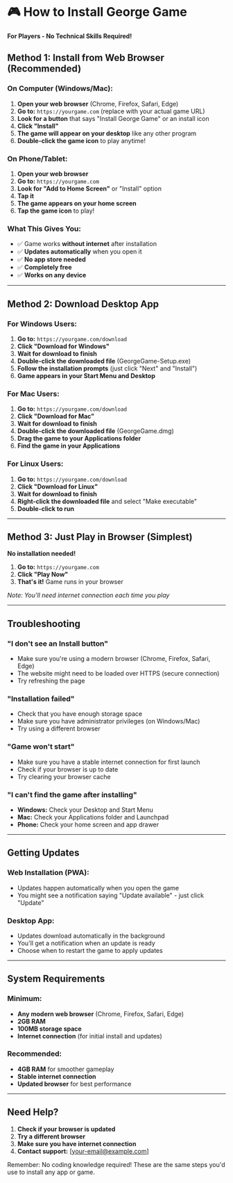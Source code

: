 # 🎮 How to Install George Game

**For Players - No Technical Skills Required!**

## Method 1: Install from Web Browser (Recommended)

### On Computer (Windows/Mac):

1. **Open your web browser** (Chrome, Firefox, Safari, Edge)
2. **Go to:** `https://yourgame.com` (replace with your actual game URL)
3. **Look for a button** that says "Install George Game" or an install icon
4. **Click "Install"**
5. **The game will appear on your desktop** like any other program
6. **Double-click the game icon** to play anytime!

### On Phone/Tablet:

1. **Open your web browser**
2. **Go to:** `https://yourgame.com`
3. **Look for "Add to Home Screen"** or "Install" option
4. **Tap it**
5. **The game appears on your home screen**
6. **Tap the game icon** to play!

### What This Gives You:

- ✅ Game works **without internet** after installation
- ✅ **Updates automatically** when you open it
- ✅ **No app store needed**
- ✅ **Completely free**
- ✅ **Works on any device**

---

## Method 2: Download Desktop App

### For Windows Users:

1. **Go to:** `https://yourgame.com/download`
2. **Click "Download for Windows"**
3. **Wait for download to finish**
4. **Double-click the downloaded file** (GeorgeGame-Setup.exe)
5. **Follow the installation prompts** (just click "Next" and "Install")
6. **Game appears in your Start Menu and Desktop**

### For Mac Users:

1. **Go to:** `https://yourgame.com/download`
2. **Click "Download for Mac"**
3. **Wait for download to finish**
4. **Double-click the downloaded file** (GeorgeGame.dmg)
5. **Drag the game to your Applications folder**
6. **Find the game in your Applications**

### For Linux Users:

1. **Go to:** `https://yourgame.com/download`
2. **Click "Download for Linux"**
3. **Wait for download to finish**
4. **Right-click the downloaded file** and select "Make executable"
5. **Double-click to run**

---

## Method 3: Just Play in Browser (Simplest)

**No installation needed!**

1. **Go to:** `https://yourgame.com`
2. **Click "Play Now"**
3. **That's it!** Game runs in your browser

_Note: You'll need internet connection each time you play_

---

## Troubleshooting

### "I don't see an Install button"

- Make sure you're using a modern browser (Chrome, Firefox, Safari, Edge)
- The website might need to be loaded over HTTPS (secure connection)
- Try refreshing the page

### "Installation failed"

- Check that you have enough storage space
- Make sure you have administrator privileges (on Windows/Mac)
- Try using a different browser

### "Game won't start"

- Make sure you have a stable internet connection for first launch
- Check if your browser is up to date
- Try clearing your browser cache

### "I can't find the game after installing"

- **Windows:** Check your Desktop and Start Menu
- **Mac:** Check your Applications folder and Launchpad
- **Phone:** Check your home screen and app drawer

---

## Getting Updates

### Web Installation (PWA):

- Updates happen automatically when you open the game
- You might see a notification saying "Update available" - just click "Update"

### Desktop App:

- Updates download automatically in the background
- You'll get a notification when an update is ready
- Choose when to restart the game to apply updates

---

## System Requirements

### Minimum:

- **Any modern web browser** (Chrome, Firefox, Safari, Edge)
- **2GB RAM**
- **100MB storage space**
- **Internet connection** (for initial install and updates)

### Recommended:

- **4GB RAM** for smoother gameplay
- **Stable internet connection**
- **Updated browser** for best performance

---

## Need Help?

1. **Check if your browser is updated**
2. **Try a different browser**
3. **Make sure you have internet connection**
4. **Contact support:** [your-email@example.com]

Remember: No coding knowledge required! These are the same steps you'd use to install any app or game.
